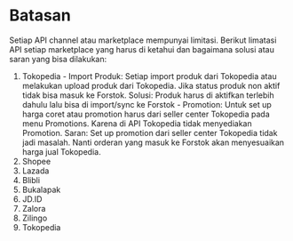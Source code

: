 # Batasan

Setiap API channel atau marketplace mempunyai limitasi. Berikut limatasi API setiap marketplace yang harus di ketahui dan bagaimana solusi atau saran yang bisa dilakukan:

1. Tokopedia - Import Produk: Setiap import produk dari Tokopedia atau melakukan upload produk dari Tokopedia. Jika status produk non aktif tidak bisa masuk ke Forstok. Solusi: Produk harus di aktifkan terlebih dahulu lalu bisa di import/sync ke Forstok - Promotion: Untuk set up harga coret atau promotion harus dari seller center Tokopedia pada menu Promotions. Karena di API Tokopedia tidak menyediakan Promotion. Saran: Set up promotion dari seller center Tokopedia tidak jadi masalah. Nanti orderan yang masuk ke Forstok akan menyesuaikan harga jual Tokopedia.
2. Shopee 
3. Lazada
4. Blibli
5. Bukalapak
6. JD.ID
7. Zalora
8. Zilingo
9. Tokopedia

